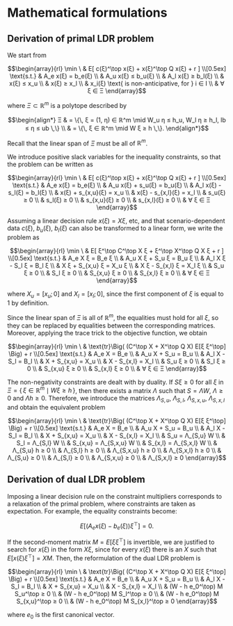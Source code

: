 # Mathematical formulations

## Derivation of primal LDR problem

We start from
```math
\begin{array}{rl}
\min \ & E[ c(ξ)^\top x(ξ) + x(ξ)^\top Q x(ξ) + r ] \\[0.5ex]
\text{s.t.} & A_e x(ξ) = b_e(ξ) \\
& A_u x(ξ) ≤ b_u(ξ) \\
& A_l x(ξ) ≥ b_l(ξ) \\
& x(ξ) ≤ x_u \\
& x(ξ) ≥ x_l \\
& x_i(ξ) \text{ is non-anticipative, for } i ∈ I \\
& ∀ ξ ∈ Ξ
\end{array}
```
where $Ξ ⊂ ℝ^m$ is a polytope described by
```math
\begin{align*}
Ξ & = \{\, ξ = (1, η) ∈ ℝ^m \mid W_u η ≤ h_u, W_l η ≥ h_l, lb ≤ η ≤ ub \,\} \\
& = \{\, ξ ∈ ℝ^m \mid W ξ ≥ h \,\}.
\end{align*}
```
Recall that the linear span of $Ξ$ must be all of $ℝ^m$.

We introduce positive slack variables for the inequality constraints, so that the problem can be written as
```math
\begin{array}{rl}
\min \ & E[ c(ξ)^\top x(ξ) + x(ξ)^\top Q x(ξ) + r ] \\[0.5ex]
\text{s.t.} & A_e x(ξ) = b_e(ξ) \\
& A_u x(ξ) + s_u(ξ) = b_u(ξ) \\
& A_l x(ξ) - s_l(ξ) = b_l(ξ) \\
& x(ξ) + s_{x,u}(ξ) = x_u \\
& x(ξ) - s_{x,l}(ξ) = x_l \\
& s_u(ξ) ≥ 0 \\
& s_l(ξ) ≥ 0 \\
& s_{x,u}(ξ) ≥ 0 \\
& s_{x,l}(ξ) ≥ 0 \\
& ∀ ξ ∈ Ξ
\end{array}
```

Assuming a linear decision rule $x(ξ) = X ξ$, etc, and that scenario-dependent data $c(ξ)$, $b_u(ξ)$, $b_l(ξ)$ can also be transformed to a linear form, we write the problem as
```math
\begin{array}{rl}
\min \ & E[ ξ^\top C^\top X ξ + ξ^\top X^\top Q X ξ + r ] \\[0.5ex]
\text{s.t.} & A_e X ξ = B_e ξ \\
& A_u X ξ + S_u ξ = B_u ξ \\
& A_l X ξ - S_l ξ = B_l ξ \\
& X ξ + S_{x,u} ξ = X_u ξ \\
& X ξ - S_{x,l} ξ = X_l ξ \\
& S_u ξ ≥ 0 \\
& S_l ξ ≥ 0 \\
& S_{x,u} ξ ≥ 0 \\
& S_{x,l} ξ ≥ 0 \\
& ∀ ξ ∈ Ξ
\end{array}
```
where $X_u = [x_u; 0]$ and $X_l = [x_l; 0]$, since the first component of $ξ$ is equal to $1$ by definition.

Since the linear span of $Ξ$ is all of $ℝ^m$, the equalities must hold for all $ξ$, so they can be replaced by equalities between the corresponding matrices.
Moreover, applying the trace trick to the objective function, we obtain
```math
\begin{array}{rl}
\min \ & \text{tr}\Big( (C^\top X + X^\top Q X) E[ξ ξ^\top] \Big) + r \\[0.5ex]
\text{s.t.} & A_e X = B_e \\
& A_u X + S_u = B_u \\
& A_l X - S_l = B_l \\
& X + S_{x,u} = X_u \\
& X - S_{x,l} = X_l \\
& S_u ξ ≥ 0 \\
& S_l ξ ≥ 0 \\
& S_{x,u} ξ ≥ 0 \\
& S_{x,l} ξ ≥ 0 \\
& ∀ ξ ∈ Ξ
\end{array}
```

The non-negativity constraints are dealt with by duality.
If $S ξ ≥ 0$ for all $ξ$ in $Ξ = \{\, ξ ∈ ℝ^m \mid W ξ ≥ h \,\}$, then there exists a matrix $Λ$ such that $S = Λ W$, $Λ ≥ 0$ and $Λ h ≥ 0$.
Therefore, we introduce the matrices $Λ_{S,u}$, $Λ_{S,l}$, $Λ_{S,x,u}$, $Λ_{S,x,l}$ and obtain the equivalent problem
```math
\begin{array}{rl}
\min \ & \text{tr}\Big( (C^\top X + X^\top Q X) E[ξ ξ^\top] \Big) + r \\[0.5ex]
\text{s.t.} & A_e X = B_e \\
& A_u X + S_u = B_u \\
& A_l X - S_l = B_l \\
& X + S_{x,u} = X_u \\
& X - S_{x,l} = X_l \\
& S_u = Λ_{S,u} W \\
& S_l = Λ_{S,l} W \\
& S_{x,u} = Λ_{S,x,u} W \\
& S_{x,l} = Λ_{S,x,l} W \\
& Λ_{S,u} h ≥ 0 \\
& Λ_{S,l} h ≥ 0 \\
& Λ_{S,x,u} h ≥ 0 \\
& Λ_{S,x,l} h ≥ 0 \\
& Λ_{S,u} ≥ 0 \\
& Λ_{S,l} ≥ 0 \\
& Λ_{S,x,u} ≥ 0 \\
& Λ_{S,x,l} ≥ 0
\end{array}
```

## Derivation of dual LDR problem

Imposing a linear decision rule on the constraint multipliers corresponds to a relaxation of the primal problem, where constraints are taken as expectation.
For example, the equality constraints become:
```math
E[ (A_e x(ξ) - b_e(ξ)) ξ^\top ] = 0.
```

If the second-moment matrix $M = E[ξ ξ^\top]$ is invertible, we are justified to search for $x(ξ)$ in the form $X ξ$, since for every $x(ξ)$ there is an $X$ such that $E[ x(ξ) ξ^\top ] = X M$.
Then, the reformulation of the dual LDR problem is
```math
\begin{array}{rl}
\min \ & \text{tr}\Big( (C^\top X + X^\top Q X) E[ξ ξ^\top] \Big) + r \\[0.5ex]
\text{s.t.} & A_e X = B_e \\
& A_u X + S_u = B_u \\
& A_l X - S_l = B_l \\
& X + S_{x,u} = X_u \\
& X - S_{x,l} = X_l \\
& (W - h e_0^\top) M S_u^\top ≥ 0 \\
& (W - h e_0^\top) M S_l^\top ≥ 0 \\
& (W - h e_0^\top) M S_{x,u}^\top ≥ 0 \\
& (W - h e_0^\top) M S_{x,l}^\top ≥ 0
\end{array}
```
where $e_0$ is the first canonical vector.
